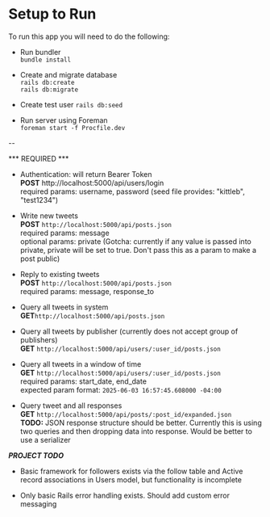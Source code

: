 # Setup to Run

To run this app you will need to do the following:  

* Run bundler  
`bundle install`  

* Create and migrate database  
`rails db:create`  
`rails db:migrate`  

* Create test user 
`rails db:seed`  

* Run server using Foreman  
`foreman start -f Procfile.dev`  


--

*** REQUIRED ***
- Authentication: will return Bearer Token  
**POST** http://localhost:5000/api/users/login  
required params: username, password  (seed file provides: "kittleb", "test1234")


- Write new tweets  
**POST** `http://localhost:5000/api/posts.json`  
required params: message  
optional params: private (Gotcha: currently if any value is passed into private, private will be set to true.  Don't pass this as a param to make a post public)  

- Reply to existing tweets  
**POST** `http://localhost:5000/api/posts.json`  
required params: message, response_to  

- Query all tweets in system  
**GET**`http://localhost:5000/api/posts.json`  

- Query all tweets by publisher (currently does not accept group of publishers)  
**GET** `http://localhost:5000/api/users/:user_id/posts.json`  

- Query all tweets in a window of time  
**GET** `http://localhost:5000/api/users/:user_id/posts.json`  
required params: start_date, end_date  
expected param format: `2025-06-03 16:57:45.608000 -04:00`  

- Query tweet and all responses  
**GET** `http://localhost:5000/api/posts/:post_id/expanded.json`  
**TODO:** JSON response structure should be better.  Currently this is using two queries and then dropping data into response. Would be better to use a serializer 

***PROJECT TODO***
- Basic framework for followers exists via the follow table and Active record associations in Users model, but functionality is incomplete

- Only basic Rails error handling exists. Should add custom error messaging